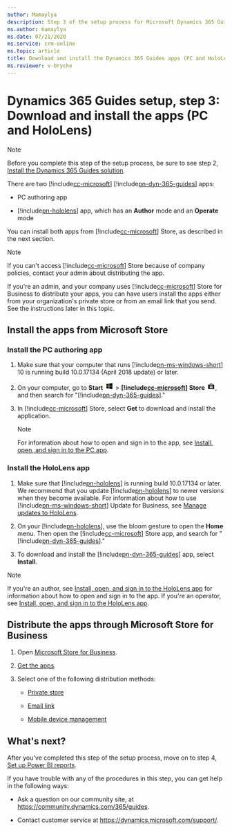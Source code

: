 ```yaml
---
author: Mamaylya
description: Step 3 of the setup process for Microsoft Dynamics 365 Guides. In this step, you download and install the PC and HoloLens apps.
ms.author: mamaylya
ms.date: 07/21/2020
ms.service: crm-online
ms.topic: article
title: Download and install the Dynamics 365 Guides apps (PC and HoloLens)
ms.reviewer: v-brycho
---
```


# Dynamics 365 Guides setup, step 3: Download and install the apps (PC and HoloLens)

> [!NOTE]
> Before you complete this step of the setup process, be sure to see step 2, [Install the Dynamics 365 Guides solution](setup-step-two.md).

There are two [!include[cc-microsoft](../includes/cc-microsoft.md)] [!include[pn-dyn-365-guides](../includes/pn-dyn-365-guides.md)] apps:

- PC authoring app

- [!include[pn-hololens](../includes/pn-hololens.md)] app, which has an **Author** mode and an **Operate** mode

You can install both apps from [!include[cc-microsoft](../includes/cc-microsoft.md)] Store, as described in the next section.

> [!NOTE]
> If you can't access [!include[cc-microsoft](../includes/cc-microsoft.md)] Store because of company policies, contact your admin about distributing the app.

If you're an admin, and your company uses [!include[cc-microsoft](../includes/cc-microsoft.md)] Store for Business to distribute your apps, you can have users install the apps either from your organization's private store or from an email link that you send. See the instructions later in this topic.

## Install the apps from Microsoft Store

### Install the PC authoring app

1. Make sure that your computer that runs [!include[pn-ms-windows-short](../includes/pn-ms-windows-short.md)] 10 is running build 10.0.17134 (April 2018 update) or later.

2. On your computer, go to **Start** ![Start button](media/windows-button.png "Start button") \> **[!include[cc-microsoft](../includes/cc-microsoft.md)] Store** ![Store button](media/store-button.png "Store button"), and then search for "[!include[pn-dyn-365-guides](../includes/pn-dyn-365-guides.md)]."

3. In [!include[cc-microsoft](../includes/cc-microsoft.md)] Store, select **Get** to download and install the application.

    > [!NOTE]
    > For information about how to open and sign in to the app, see [Install, open, and sign in to the PC app](install-sign-in-pc-app.md).

### Install the HoloLens app

1. Make sure that [!include[pn-hololens](../includes/pn-hololens.md)] is running build 10.0.17134 or later. We recommend that you update [!include[pn-hololens](../includes/pn-hololens.md)] to newer versions when they become available. For information about how to use [!include[pn-ms-windows-short](../includes/pn-ms-windows-short.md)] Update for Business, see [Manage updates to HoloLens](https://docs.microsoft.com/HoloLens/hololens-updates).

2. On your [!include[pn-hololens](../includes/pn-hololens.md)], use the bloom gesture to open the **Home** menu. Then open the [!include[cc-microsoft](../includes/cc-microsoft.md)] Store app, and search for "[!include[pn-dyn-365-guides](../includes/pn-dyn-365-guides.md)]."

3. To download and install the [!include[pn-dyn-365-guides](../includes/pn-dyn-365-guides.md)] app, select **Install**.

> [!NOTE]
> If you're an author, see [Install, open, and sign in to the HoloLens app](install-sign-in-hololens-app.md) for information about how to open and sign in to the app. If you're an operator, see [Install, open, and sign in to the HoloLens app](install-sign-in-operator.md).

## Distribute the apps through Microsoft Store for Business

1. Open [Microsoft Store for Business](https://businessstore.microsoft.com/store).

2. [Get the apps](https://docs.microsoft.com/microsoft-store/acquire-apps-microsoft-store-for-business).

3. Select one of the following distribution methods:

    - [Private store](https://docs.microsoft.com/microsoft-store/distribute-apps-from-your-private-store)

    - [Email link](https://docs.microsoft.com/microsoft-store/assign-apps-to-employees)

    - [Mobile device management](https://docs.microsoft.com/microsoft-store/configure-mdm-provider-microsoft-store-for-business)

## What's next?

After you've completed this step of the setup process, move on to step 4, [Set up Power BI reports](setup-step-four.md).

If you have trouble with any of the procedures in this step, you can get help in the following ways:

- Ask a question on our community site, at <https://community.dynamics.com/365/guides>.

- Contact customer service at <https://dynamics.microsoft.com/support/>.
